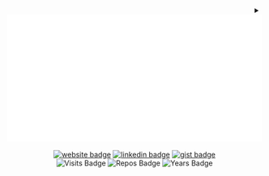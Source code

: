 <!-- Version 1.0.32 -->

<!-- Built Mon Apr 08 2024 18:17:55 GMT+0000 (Coordinated Universal Time) -->

<div align="right">
  <details>
    <summary>
      <div align="center">
        <a href="./dylan.svg?short_path=0" title="Click to View Source">
          <object>
            <img src="dylan.svg" alt="Dylan">
          </object>
        </a>
        <br />
      </div>
    </summary>
    <a href="https://github.dev/dylanlangston/dylanlangston"><img
        src="https://img.shields.io/static/v1?style=for-the-badge&label=&message=View+on+GitHub.dev&color=lightgrey&logo=github"
        alt="Edit on GitHub.dev"></a>
    <a href="https://vscode.dev/github/dylanlangston/dylanlangston"><img
        src="https://img.shields.io/static/v1?style=for-the-badge&label=&message=View+on+VSCode.dev&color=blue&logo=visualstudiocode"
        alt="Open in vscode.dev"></a>
  </details>
</div>

<div align="center">

[![website badge](https://img.shields.io/badge/dylanlangston.com-073642?style=social\&logo=html5)](https://dylanlangston.com)
[![linkedin badge](https://img.shields.io/badge/LinkedIn-073642?style=social\&logo=linkedin)](https://www.linkedin.com/in/dylan-langston/)
[![gist badge](https://img.shields.io/badge/Gist-073642?style=social\&logo=github)](https://gist.github.com/dylanlangston) <br />
![Visits Badge](https://badges.pufler.dev/visits/dylanlangston/dylanlangston)
![Repos Badge](https://badges.pufler.dev/repos/dylanlangston)
![Years Badge](https://badges.pufler.dev/years/dylanlangston)

</div>

